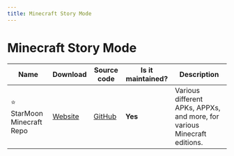 ```yaml
---
title: Minecraft Story Mode
---
```


# Minecraft Story Mode

Name | Download | Source code | Is it maintained? | Description
------ | ------ | ------ | ------| ------
⭐ StarMoon Minecraft Repo | [Website](https://spectrollay.github.io/minecraft_repository_test/) | [GitHub](https://github.com/spectrollay/minecraft_repository_test/) | **Yes** | Various different APKs, APPXs, and more, for various Minecraft editions.
